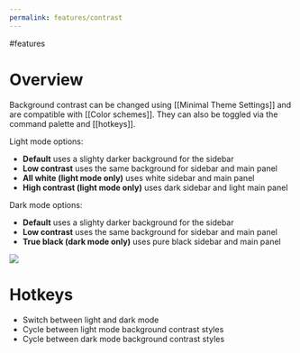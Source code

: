```yaml
---
permalink: features/contrast
---
```

#features

# Overview

Background contrast can be changed using [[Minimal Theme Settings]] and are compatible with [[Color schemes]]. They can also be toggled via the command palette and [[hotkeys]].

Light mode options:

- **Default** uses a slighty darker background for the sidebar
- **Low contrast** uses the same background for sidebar and main panel
- **All white (light mode only)** uses white sidebar and main panel
- **High contrast (light mode only)** uses dark sidebar and light main panel

Dark mode options:

- **Default** uses a slighty darker background for the sidebar
- **Low contrast** uses the same background for sidebar and main panel
- **True black (dark mode only)** uses pure black sidebar and main panel


![](https://github.com/kepano/obsidian-minimal/raw/master/assets/minimal-variants.png)

# Hotkeys

- Switch between light and dark mode
- Cycle between light mode background contrast styles
- Cycle between dark mode background contrast styles